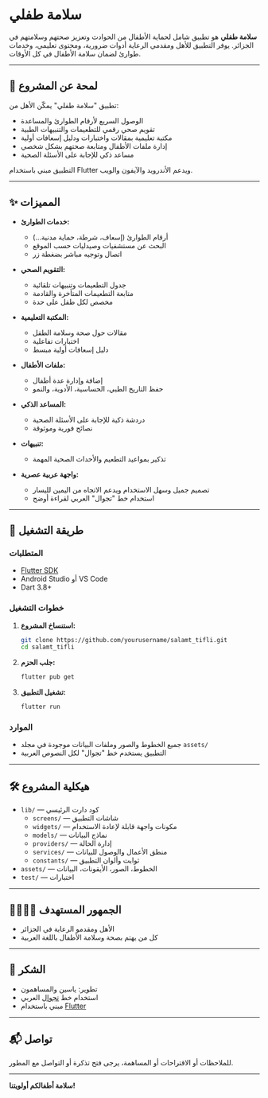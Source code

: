 # سلامة طفلي

**سلامة طفلي** هو تطبيق شامل لحماية الأطفال من الحوادث وتعزيز صحتهم وسلامتهم في الجزائر. يوفر التطبيق للأهل ومقدمي الرعاية أدوات ضرورية، ومحتوى تعليمي، وخدمات طوارئ لضمان سلامة الأطفال في كل الأوقات.

---

## 📱 لمحة عن المشروع

تطبيق "سلامة طفلي" يمكّن الأهل من:
- الوصول السريع لأرقام الطوارئ والمساعدة
- تقويم صحي رقمي للتطعيمات والتنبيهات الطبية
- مكتبة تعليمية بمقالات واختبارات ودليل إسعافات أولية
- إدارة ملفات الأطفال ومتابعة صحتهم بشكل شخصي
- مساعد ذكي للإجابة على الأسئلة الصحية

التطبيق مبني باستخدام Flutter ويدعم الأندرويد والآيفون والويب.

---

## ✨ المميزات

- **خدمات الطوارئ:**
  - أرقام الطوارئ (إسعاف، شرطة، حماية مدنية...)
  - البحث عن مستشفيات وصيدليات حسب الموقع
  - اتصال وتوجيه مباشر بضغطة زر

- **التقويم الصحي:**
  - جدول التطعيمات وتنبيهات تلقائية
  - متابعة التطعيمات المتأخرة والقادمة
  - مخصص لكل طفل على حدة

- **المكتبة التعليمية:**
  - مقالات حول صحة وسلامة الطفل
  - اختبارات تفاعلية
  - دليل إسعافات أولية مبسط

- **ملفات الأطفال:**
  - إضافة وإدارة عدة أطفال
  - حفظ التاريخ الطبي، الحساسية، الأدوية، والنمو

- **المساعد الذكي:**
  - دردشة ذكية للإجابة على الأسئلة الصحية
  - نصائح فورية وموثوقة

- **تنبيهات:**
  - تذكير بمواعيد التطعيم والأحداث الصحية المهمة

- **واجهة عربية عصرية:**
  - تصميم جميل وسهل الاستخدام ويدعم الاتجاه من اليمين لليسار
  - استخدام خط "تجوال" العربي لقراءة أوضح

---

## 🚀 طريقة التشغيل

### المتطلبات
- [Flutter SDK](https://flutter.dev/docs/get-started/install)
- Android Studio أو VS Code
- Dart 3.8+

### خطوات التشغيل
1. **استنساخ المشروع:**
   ```sh
   git clone https://github.com/yourusername/salamt_tifli.git
   cd salamt_tifli
   ```
2. **جلب الحزم:**
   ```sh
   flutter pub get
   ```
3. **تشغيل التطبيق:**
   ```sh
   flutter run
   ```

### الموارد
- جميع الخطوط والصور وملفات البيانات موجودة في مجلد `assets/`
- التطبيق يستخدم خط "تجوال" لكل النصوص العربية

---

## 🛠️ هيكلية المشروع

- `lib/` — كود دارت الرئيسي
  - `screens/` — شاشات التطبيق
  - `widgets/` — مكونات واجهة قابلة لإعادة الاستخدام
  - `models/` — نماذج البيانات
  - `providers/` — إدارة الحالة
  - `services/` — منطق الأعمال والوصول للبيانات
  - `constants/` — ثوابت وألوان التطبيق
- `assets/` — الخطوط، الصور، الأيقونات، البيانات
- `test/` — اختبارات

---

## 👨‍👩‍👧‍👦 الجمهور المستهدف
- الأهل ومقدمو الرعاية في الجزائر
- كل من يهتم بصحة وسلامة الأطفال باللغة العربية

---

## 🙏 الشكر
- تطوير: ياسين والمساهمون
- استخدام خط [تجوال](https://fonts.google.com/specimen/Tajawal) العربي
- مبني باستخدام [Flutter](https://flutter.dev/)

---

## 📬 تواصل
للملاحظات أو الاقتراحات أو المساهمة، يرجى فتح تذكرة أو التواصل مع المطور.

---

**سلامة أطفالكم أولويتنا!** 